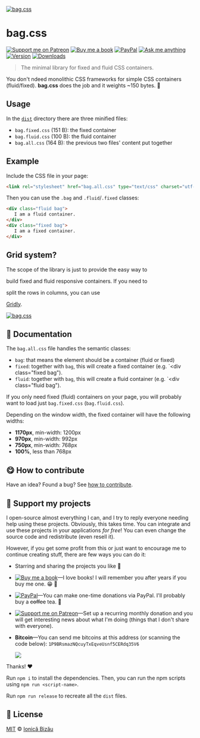 <!-- Please do not edit this file. Edit the `blah` field in the `package.json` instead. If in doubt, open an issue. -->


[![bag.css](http://i.imgur.com/3m0NMdB.png)](http://ionicabizau.github.io/bag.css/example/)

# bag.css

 [![Support me on Patreon][badge_patreon]][patreon] [![Buy me a book][badge_amazon]][amazon] [![PayPal][badge_paypal_donate]][paypal-donations] [![Ask me anything](https://img.shields.io/badge/ask%20me-anything-1abc9c.svg)](https://github.com/IonicaBizau/ama) [![Version](https://img.shields.io/npm/v/bag.css.svg)](https://www.npmjs.com/package/bag.css) [![Downloads](https://img.shields.io/npm/dt/bag.css.svg)](https://www.npmjs.com/package/bag.css)

> The minimal library for fixed and fluid CSS containers.


You don't ndeed monolithic CSS frameworks for simple CSS containers (fluid/fixed). **bag.css** does the job and it weights ~150 bytes. :dizzy:

## Usage


In the [`dist`](/dist) directory there are three minified files:


 - `bag.fixed.css` (151 B): the fixed container
 - `bag.fluid.css` (100 B): the fluid container
 - `bag.all.css` (164 B): the previous two files' content put together

## Example


Include the CSS file in your page:

```html
<link rel="stylesheet" href="bag.all.css" type="text/css" charset="utf-8">
```


Then you can use the `.bag` and `.fluid`/`.fixed` classes:

```html
<div class="fluid bag">
   I am a fluid container.
</div>
<div class="fixed bag">
   I am a fixed container.
</div>
```

## Grid system?


The scope of the library is just to provide the easy way to

build fixed and fluid responsive containers. If you need to

split the rows in columns, you can use

[Gridly](https://github.com/IonicaBizau/gridly).


[![bag.css](http://i.imgur.com/mA8cdGx.png)](http://ionicabizau.github.io/bag.css/example/)

## :memo: Documentation


The `bag.all.css` file handles the semantic classes:


 - `bag`: that means the element should be a container (fluid or fixed)
 - `fixed`: together with `bag`, this will create a fixed container (e.g. `<div class="fixed bag").
 - `fluid`: together with `bag`, this will create a fluid container (e.g. `<div class="fluid bag").


If you only need fixed (fluid) containers on your page, you will probably want to load just `bag.fixed.css` (`bag.fluid.css`).


Depending on the window width, the fixed container will have the following widths:


 - **1170px**, min-width: 1200px
 - **970px**, min-width: 992px
 - **750px**, min-width: 768px
 - **100%**, less than 768px


## :yum: How to contribute
Have an idea? Found a bug? See [how to contribute][contributing].


## :sparkling_heart: Support my projects

I open-source almost everything I can, and I try to reply everyone needing help using these projects. Obviously,
this takes time. You can integrate and use these projects in your applications *for free*! You can even change the source code and redistribute (even resell it).

However, if you get some profit from this or just want to encourage me to continue creating stuff, there are few ways you can do it:

 - Starring and sharing the projects you like :rocket:
 - [![Buy me a book][badge_amazon]][amazon]—I love books! I will remember you after years if you buy me one. :grin: :book:
 - [![PayPal][badge_paypal]][paypal-donations]—You can make one-time donations via PayPal. I'll probably buy a ~~coffee~~ tea. :tea:
 - [![Support me on Patreon][badge_patreon]][patreon]—Set up a recurring monthly donation and you will get interesting news about what I'm doing (things that I don't share with everyone).
 - **Bitcoin**—You can send me bitcoins at this address (or scanning the code below): `1P9BRsmazNQcuyTxEqveUsnf5CERdq35V6`

    ![](https://i.imgur.com/z6OQI95.png)

Thanks! :heart:



Run `npm i` to install the dependencies. Then, you can run the npm scripts using `npm run <script-name>`.


Run `npm run release` to recreate all the `dist` files.



## :scroll: License

[MIT][license] © [Ionică Bizău][website]

[badge_patreon]: http://ionicabizau.github.io/badges/patreon.svg
[badge_amazon]: http://ionicabizau.github.io/badges/amazon.svg
[badge_paypal]: http://ionicabizau.github.io/badges/paypal.svg
[badge_paypal_donate]: http://ionicabizau.github.io/badges/paypal_donate.svg
[patreon]: https://www.patreon.com/ionicabizau
[amazon]: http://amzn.eu/hRo9sIZ
[paypal-donations]: https://www.paypal.com/cgi-bin/webscr?cmd=_s-xclick&hosted_button_id=RVXDDLKKLQRJW
[donate-now]: http://i.imgur.com/6cMbHOC.png

[license]: http://showalicense.com/?fullname=Ionic%C4%83%20Biz%C4%83u%20%3Cbizauionica%40gmail.com%3E%20(https%3A%2F%2Fionicabizau.net)&year=2015#license-mit
[website]: https://ionicabizau.net
[contributing]: /CONTRIBUTING.md
[docs]: /DOCUMENTATION.md
